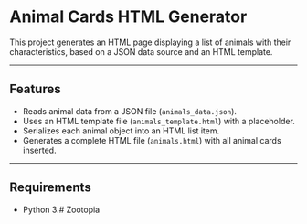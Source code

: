 # Animal Cards HTML Generator

This project generates an HTML page displaying a list of animals with their characteristics, based on a JSON data source and an HTML template.

---

## Features

- Reads animal data from a JSON file (`animals_data.json`).
- Uses an HTML template file (`animals_template.html`) with a placeholder.
- Serializes each animal object into an HTML list item.
- Generates a complete HTML file (`animals.html`) with all animal cards inserted.

---

## Requirements

- Python 3.# Zootopia
